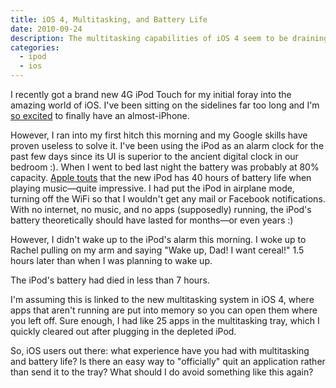 ```yaml
---
title: iOS 4, Multitasking, and Battery Life
date: 2010-09-24
description: The multitasking capabilities of iOS 4 seem to be draining my battery. Help me figure out how to stop it!
categories: 
  - ipod
  - ios
---
```



I recently got a brand new 4G iPod Touch for my initial foray into the amazing world of iOS. I've been sitting on the sidelines far too long and I'm [so excited](http://twitter.com/#!/andrewheiss/status/25170167865) to finally have an almost-iPhone.

However, I ran into my first hitch this morning and my Google skills have proven useless to solve it. I've been using the iPod as an alarm clock for the past few days since its UI is superior to the ancient digital clock in our bedroom :). When I went to bed last night the battery was probably at 80% capacity. [Apple touts](http://www.apple.com/ipodtouch/specs.html) that the new iPod has 40 hours of battery life when playing music—quite impressive. I had put the iPod in airplane mode, turning off the WiFi so that I wouldn't get any mail or Facebook notifications. With no internet, no music, and no apps (supposedly) running, the iPod's battery theoretically should have lasted for months—or even years :)

However, I didn't wake up to the iPod's alarm this morning. I woke up to Rachel pulling on my arm and saying "Wake up, Dad! I want cereal!" 1.5 hours later than when I was planning to wake up.

The iPod's battery had died in less than 7 hours.

I'm assuming this is linked to the new multitasking system in iOS 4, where apps that aren't running are put into memory so you can open them where you left off. Sure enough, I had like 25 apps in the multitasking tray, which I quickly cleared out after plugging in the depleted iPod.

So, iOS users out there: what experience have you had with multitasking and battery life? Is there an easy way to "officially" quit an application rather than send it to the tray? What should I do avoid something like this again?
